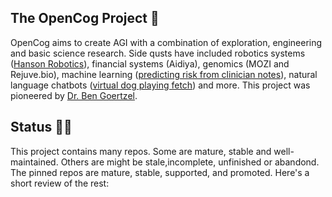 ## The OpenCog Project 👋
OpenCog aims to create AGI with a combination of exploration, engineering and basic science research.
Side qusts have included robotics systems ([Hanson Robotics](https://www.hansonrobotics.com)),
financial systems (Aidiya),
genomics (MOZI and Rejuve.bio),
machine learning ([predicting risk from clinician notes](https://doi.org/10.1371/journal.pone.0085733)),
natural language chatbots ([virtual dog playing fetch](https://www.youtube.com/watch?v=FEmpGRLwbqE)) and more.
This project was pioneered by [Dr. Ben Goertzel](https://en.wikipedia.org/wiki/Ben_Goertzel).

## Status 👩‍💻
This project contains many repos. Some are mature, stable and well-maintained. Others are might be
stale,incomplete, unfinished or abandond. The pinned repos are mature, stable, supported, and promoted.
Here's a short review of the rest:
